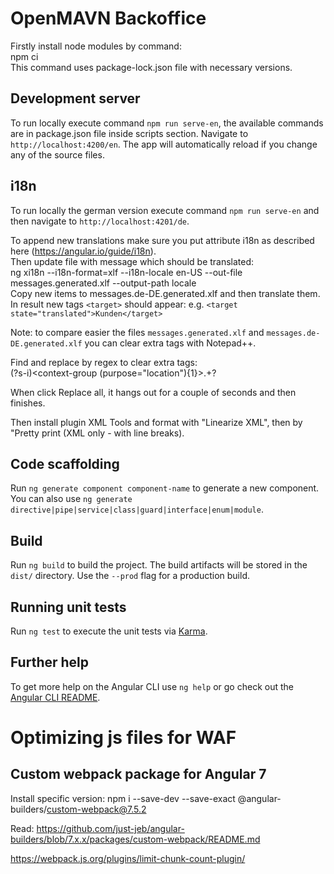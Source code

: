 # OpenMAVN Backoffice

Firstly install node modules by command:  
npm ci  
This command uses package-lock.json file with necessary versions.

## Development server

To run locally execute command `npm run serve-en`, the available commands are in package.json file inside scripts section.
Navigate to `http://localhost:4200/en`. The app will automatically reload if you change any of the source files.

## i18n

To run locally the german version execute command `npm run serve-en` and then navigate to `http://localhost:4201/de`.

To append new translations make sure you put attribute i18n as described here (https://angular.io/guide/i18n).  
Then update file with message which should be translated:  
ng xi18n --i18n-format=xlf --i18n-locale en-US --out-file messages.generated.xlf --output-path locale  
Copy new items to messages.de-DE.generated.xlf and then translate them.  
In result new tags `<target>` should appear: e.g. `<target state="translated">Kunden</target>`

Note: to compare easier the files `messages.generated.xlf` and `messages.de-DE.generated.xlf` you can clear extra tags with Notepad++.

Find and replace by regex to clear extra tags:  
(?s-i)<context-group (purpose="location"){1}>.+?</context-group>

When click Replace all, it hangs out for a couple of seconds and then finishes.

Then install plugin XML Tools and format with "Linearize XML", then by "Pretty print (XML only - with line breaks).

## Code scaffolding

Run `ng generate component component-name` to generate a new component. You can also use `ng generate directive|pipe|service|class|guard|interface|enum|module`.

## Build

Run `ng build` to build the project. The build artifacts will be stored in the `dist/` directory. Use the `--prod` flag for a production build.

## Running unit tests

Run `ng test` to execute the unit tests via [Karma](https://karma-runner.github.io).

## Further help

To get more help on the Angular CLI use `ng help` or go check out the [Angular CLI README](https://github.com/angular/angular-cli/blob/master/README.md).

# Optimizing js files for WAF

## Custom webpack package for Angular 7

Install specific version:
npm i --save-dev --save-exact @angular-builders/custom-webpack@7.5.2

Read:
https://github.com/just-jeb/angular-builders/blob/7.x.x/packages/custom-webpack/README.md

https://webpack.js.org/plugins/limit-chunk-count-plugin/
